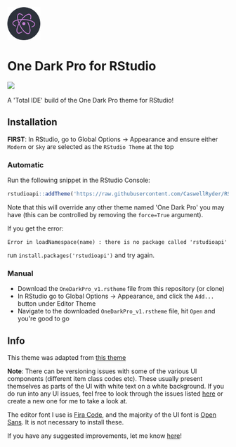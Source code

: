 <span>
    <img src='assets/img/icon-one-dark-pro.png' width='75px'>
</span>

# One Dark Pro for RStudio
![](img/rstudio-onedark.png)

A 'Total IDE' build of the One Dark Pro theme for RStudio!

## Installation

**FIRST**: In RStudio, go to Global Options -> Appearance and ensure either `Modern` or `Sky` are selected as the `RStudio Theme` at the top

### Automatic

Run the following snippet in the RStudio Console:

```r
rstudioapi::addTheme('https://raw.githubusercontent.com/CaswellRyder/RStudio-OneDarkPro-Theme/main/OneDarkPro_v1.rstheme', apply=TRUE, force=TRUE)
```

Note that this will override any other theme named 'One Dark Pro' you may have (this can be controlled by removing the `force=True` argument).

If you get the error:
```rr
Error in loadNamespace(name) : there is no package called 'rstudioapi'
```
run `install.packages('rstudioapi')` and try again.

### Manual

- Download the `OneDarkPro_v1.rstheme` file from this repository (or clone)
- In RStudio go to Global Options -> Appearance, and click the `Add...` button under Editor Theme
- Navigate to the downloaded `OneDarkPro_v1.rstheme` file, hit `Open` and you're good to go

## Info

This theme was adapted from [this theme](https://github.com/johnnybarrels/rstudio-one-dark-pro-theme)

**Note**: There can be versioning issues with some of the various UI components (different item class codes etc). These usually present themselves as parts of the UI with white text on a white background. If you do run into any UI issues, feel free to look through the issues listed [here](https://github.com/CaswellRyder/RStudio-OneDarkPro-Theme/issues) or create a new one for me to take a look at.

The editor font I use is [Fira Code](https://github.com/tonsky/FiraCode), and the majority of the UI font is [Open Sans](https://fonts.google.com/specimen/Open+Sans). It is not necessary to install these.

If you have any suggested improvements, let me know [here](https://github.com/CaswellRyder/RStudio-OneDarkPro-Theme/issues)!

